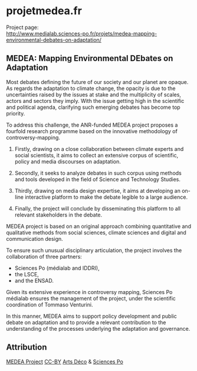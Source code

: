 # projetmedea.fr

Project page:  
http://www.medialab.sciences-po.fr/projets/medea-mapping-environmental-debates-on-adaptation/

## MEDEA: Mapping Environmental DEbates on Adaptation

Most debates defining the future of our society and our planet are opaque.
As regards the adaptation to climate change, the opacity is due to the
uncertainties raised by the issues at stake and the multiplicity of scales,
actors and sectors they imply. With the issue getting high in the scientific
and political agenda, clarifying such emerging debates has become top priority.

To address  this challenge, the ANR-funded MEDEA project proposes a fourfold
research programme based on the innovative methodology of controversy-mapping.

1. Firstly, drawing on a close collaboration between climate experts and
social scientists, it aims to collect an extensive corpus of scientific,
policy and media discourses on adaptation.

2. Secondly, it seeks to analyze debates in such corpus using methods and
tools developed in the field of Science and Technology Studies.

3. Thirdly, drawing on media design expertise, it aims at developing an
on-line interactive platform to make the debate legible to a large audience.

4. Finally, the project will conclude by disseminating this platform to all
relevant stakeholders in the debate.

MEDEA project is based on an original approach combining quantitative and
qualitative methods from social sciences, climate sciences and digital and
communication design.

To ensure such unusual disciplinary articulation, the project involves the
collaboration of three partners:

* Sciences Po (médialab and IDDRI),
* the LSCE,
* and the ENSAD.

Given its extensive experience in controversy mapping, Sciences Po médialab
ensures the management of the project, under the scientific coordination of
Tommaso Venturini.

In this manner, MEDEA aims to support policy development and public debate
on adaptation and to provide a relevant contribution to the understanding of
the processes underlying the adaptation and governance.

## Attribution

[MEDEA Project][] [CC-BY][] [Arts Déco][] & [Sciences Po][]

[MEDEA Project]: http://www.projetmedea.fr/
[CC-BY]: https://creativecommons.org/licenses/by/4.0/
         "Creative Commons Attribution 4.0 International"
[Arts Déco]: http://www.ensad.fr/en
             "École Nationale Supérieure des Arts Décoratifs"
[Sciences Po]: http://www.medialab.sciences-po.fr/
               "Sciences Po Médialab"
